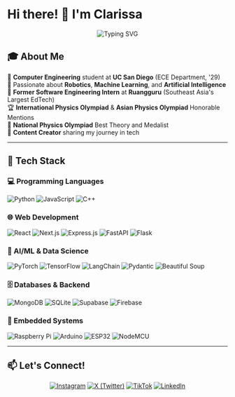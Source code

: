# Hi there! 👋 I'm Clarissa

<div align="center">
  <img src="https://readme-typing-svg.herokuapp.com?font=Fira+Code&size=22&duration=3000&pause=1000&color=36BCF7&center=true&vCenter=true&width=600&lines=Computer+Engineering+Student+%40+UCSD;Robotics+%26+AI+Enthusiast;Physics+Olympiad+Medalist;Content+Creator" alt="Typing SVG" />
</div>

## 🎓 About Me

🤖 **Computer Engineering** student at **UC San Diego** (ECE Department, '29)  
🧠 Passionate about **Robotics**, **Machine Learning**, and **Artificial Intelligence**  
💼 **Former Software Engineering Intern** at **Ruangguru** (Southeast Asia's Largest EdTech)  
🏆 **International Physics Olympiad** & **Asian Physics Olympiad** Honorable Mentions  
🏅 **National Physics Olympiad** Best Theory and Medalist  
📱 **Content Creator** sharing my journey in tech 

---

## 🚀 Tech Stack

### 💻 Programming Languages
![Python](https://img.shields.io/badge/Python-3776AB?style=for-the-badge&logo=python&logoColor=white)
![JavaScript](https://img.shields.io/badge/JavaScript-F7DF1E?style=for-the-badge&logo=javascript&logoColor=black)
![C++](https://img.shields.io/badge/C++-00599C?style=for-the-badge&logo=cplusplus&logoColor=white)

### 🌐 Web Development
![React](https://img.shields.io/badge/React-20232A?style=for-the-badge&logo=react&logoColor=61DAFB)
![Next.js](https://img.shields.io/badge/Next.js-000000?style=for-the-badge&logo=nextdotjs&logoColor=white)
![Express.js](https://img.shields.io/badge/Express.js-404D59?style=for-the-badge&logo=express&logoColor=white)
![FastAPI](https://img.shields.io/badge/FastAPI-009688?style=for-the-badge&logo=fastapi&logoColor=white)
![Flask](https://img.shields.io/badge/Flask-000000?style=for-the-badge&logo=flask&logoColor=white)

### 🤖 AI/ML & Data Science
![PyTorch](https://img.shields.io/badge/PyTorch-EE4C2C?style=for-the-badge&logo=pytorch&logoColor=white)
![TensorFlow](https://img.shields.io/badge/TensorFlow-FF6F00?style=for-the-badge&logo=tensorflow&logoColor=white)
![LangChain](https://img.shields.io/badge/LangChain-1C3C3C?style=for-the-badge&logo=langchain&logoColor=white)
![Pydantic](https://img.shields.io/badge/Pydantic-E92063?style=for-the-badge&logo=pydantic&logoColor=white)
![Beautiful Soup](https://img.shields.io/badge/Beautiful%20Soup-59666C?style=for-the-badge&logo=beautifulsoup&logoColor=white)

### 🗄️ Databases & Backend
![MongoDB](https://img.shields.io/badge/MongoDB-4EA94B?style=for-the-badge&logo=mongodb&logoColor=white)
![SQLite](https://img.shields.io/badge/SQLite-07405E?style=for-the-badge&logo=sqlite&logoColor=white)
![Supabase](https://img.shields.io/badge/Supabase-3ECF8E?style=for-the-badge&logo=supabase&logoColor=white)
![Firebase](https://img.shields.io/badge/Firebase-039BE5?style=for-the-badge&logo=firebase&logoColor=white)

### 🔧 Embedded Systems
![Raspberry Pi](https://img.shields.io/badge/Raspberry%20Pi-A22846?style=for-the-badge&logo=raspberrypi&logoColor=white)
![Arduino](https://img.shields.io/badge/Arduino-00979D?style=for-the-badge&logo=arduino&logoColor=white)
![ESP32](https://img.shields.io/badge/ESP32-E7352C?style=for-the-badge&logo=espressif&logoColor=white)
![NodeMCU](https://img.shields.io/badge/NodeMCU-0066CC?style=for-the-badge&logo=nodemcu&logoColor=white)

---

## 📫 Let's Connect!

<div align="center">
  
[![Instagram](https://img.shields.io/badge/Instagram-E4405F?style=for-the-badge&logo=instagram&logoColor=white)](https://instagram.com/clarisaint)
[![X (Twitter)](https://img.shields.io/badge/X-000000?style=for-the-badge&logo=x&logoColor=white)](https://x.com/0xcl4r)
[![TikTok](https://img.shields.io/badge/TikTok-000000?style=for-the-badge&logo=tiktok&logoColor=white)](https://tiktok.com/clarisaint)
[![LinkedIn](https://img.shields.io/badge/LinkedIn-0077B5?style=for-the-badge&logo=linkedin&logoColor=white)](https://www.linkedin.com/in/clarisssaans/)

</div>



